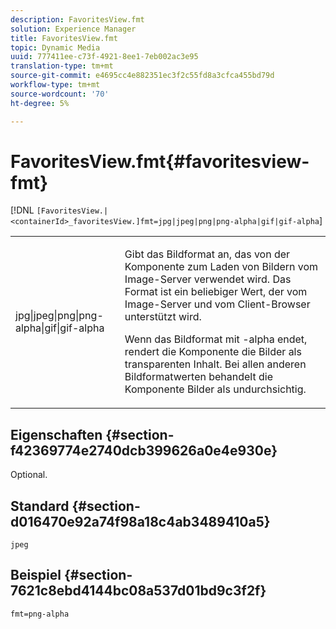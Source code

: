 ```yaml
---
description: FavoritesView.fmt
solution: Experience Manager
title: FavoritesView.fmt
topic: Dynamic Media
uuid: 777411ee-c73f-4921-8ee1-7eb002ac3e95
translation-type: tm+mt
source-git-commit: e4695cc4e882351ec3f2c55fd8a3cfca455bd79d
workflow-type: tm+mt
source-wordcount: '70'
ht-degree: 5%

---
```



# FavoritesView.fmt{#favoritesview-fmt}

[!DNL `[FavoritesView.|<containerId>_favoritesView.]fmt=jpg|jpeg|png|png-alpha|gif|gif-alpha`]

<table id="table_2B109D2F91E64B5382B31921C3780FA5"> 
 <tbody> 
  <tr> 
   <td colname="col1"> <p><span class="codeph"> jpg|jpeg|png|png-alpha|gif|gif-alpha</span> </p> </td> 
   <td colname="col2"> <p> Gibt das Bildformat an, das von der Komponente zum Laden von Bildern vom Image-Server verwendet wird. Das Format ist ein beliebiger Wert, der vom Image-Server und vom Client-Browser unterstützt wird. </p> <p>Wenn das Bildformat mit <span class="codeph"> -alpha</span> endet, rendert die Komponente die Bilder als transparenten Inhalt. Bei allen anderen Bildformatwerten behandelt die Komponente Bilder als undurchsichtig. </p> </td> 
  </tr> 
 </tbody> 
</table>

## Eigenschaften {#section-f42369774e2740dcb399626a0e4e930e}

Optional.

## Standard {#section-d016470e92a74f98a18c4ab3489410a5}

`jpeg`

## Beispiel {#section-7621c8ebd4144bc08a537d01bd9c3f2f}

`fmt=png-alpha`
